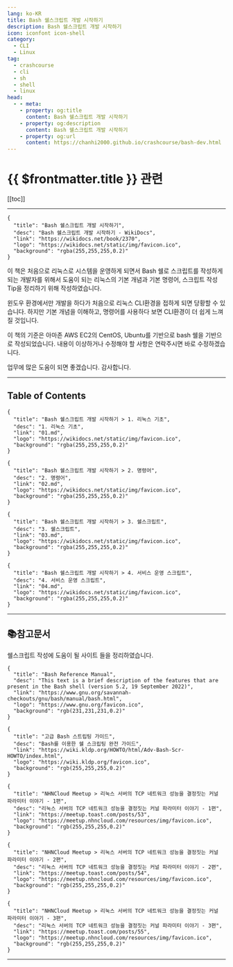 ```yaml
---
lang: ko-KR
title: Bash 쉘스크립트 개발 시작하기
description: Bash 쉘스크립트 개발 시작하기
icon: iconfont icon-shell
category: 
  - CLI
  - Linux
tag: 
  - crashcourse
  - cli
  - sh
  - shell
  - linux
head:
  - - meta:
    - property: og:title
      content: Bash 쉘스크립트 개발 시작하기
    - property: og:description
      content: Bash 쉘스크립트 개발 시작하기
    - property: og:url
      content: https://chanhi2000.github.io/crashcourse/bash-dev.html
---
```


# {{ $frontmatter.title }} 관련

[[toc]]

---

```component VPCard
{
  "title": "Bash 쉘스크립트 개발 시작하기",
  "desc": "Bash 쉘스크립트 개발 시작하기 - WikiDocs",
  "link": "https://wikidocs.net/book/2370",
  "logo": "https://wikidocs.net/static/img/favicon.ico",
  "background": "rgba(255,255,255,0.2)"
}
```

이 책은 처음으로 리눅스로 시스템을 운영하게 되면서 Bash 쉘로 스크립트를 작성하게 되는 개발자를 위해서 도움이 되는 리눅스의 기본 개념과 기본 명령어, 스크립트 작성 Tip을 정리하기 위해 작성하였습니다.

윈도우 환경에서만 개발을 하다가 처음으로 리눅스 CLI환경을 접하게 되면 당황할 수 있습니다. 하지만 기본 개념을 이해하고, 명령어를 사용하다 보면 CLI환경이 더 쉽게 느껴질 것입니다.

이 책의 기준은 아마존 AWS EC2의 CentOS, Ubuntu를 기반으로 bash 쉘을 기반으로 작성되었습니다. 내용이 이상하거나 수정해야 할 사항은 연락주시면 바로 수정하겠습니다.

업무에 많은 도움이 되면 좋겠습니다. 감사합니다.

---

## Table of Contents

```component VPCard
{
  "title": "Bash 쉘스크립트 개발 시작하기 > 1. 리눅스 기초",
  "desc": "1. 리눅스 기초",
  "link": "01.md",
  "logo": "https://wikidocs.net/static/img/favicon.ico",
  "background": "rgba(255,255,255,0.2)"
}
```

```component VPCard
{
  "title": "Bash 쉘스크립트 개발 시작하기 > 2. 명령어",
  "desc": "2. 명령어",
  "link": "02.md",
  "logo": "https://wikidocs.net/static/img/favicon.ico",
  "background": "rgba(255,255,255,0.2)"
}
```

```component VPCard
{
  "title": "Bash 쉘스크립트 개발 시작하기 > 3. 쉘스크립트",
  "desc": "3. 쉘스크립트",
  "link": "03.md",
  "logo": "https://wikidocs.net/static/img/favicon.ico",
  "background": "rgba(255,255,255,0.2)"
}
```

```component VPCard
{
  "title": "Bash 쉘스크립트 개발 시작하기 > 4. 서비스 운영 스크립트",
  "desc": "4. 서비스 운영 스크립트",
  "link": "04.md",
  "logo": "https://wikidocs.net/static/img/favicon.ico",
  "background": "rgba(255,255,255,0.2)"
}
```

---

## 📚참고문서

쉘스크립트 작성에 도움이 될 사이트 들을 정리하였습니다.

```component VPCard
{
  "title": "Bash Reference Manual",
  "desc": "This text is a brief description of the features that are present in the Bash shell (version 5.2, 19 September 2022)",
  "link": "https://www.gnu.org/savannah-checkouts/gnu/bash/manual/bash.html",
  "logo": "https://www.gnu.org/favicon.ico",
  "background": "rgb(231,231,231,0.2)"
}
```

```component VPCard
{
  "title": "고급 Bash 스트립팅 가이드",
  "desc": "Bash를 이용한 쉘 스크립팅 완전 가이드",
  "link": "https://wiki.kldp.org/HOWTO/html/Adv-Bash-Scr-HOWTO/index.html",
  "logo": "https://wiki.kldp.org/favicon.ico",
  "background": "rgb(255,255,255,0.2)"
}
```

```component VPCard
{
  "title": "NHNCloud Meetup > 리눅스 서버의 TCP 네트워크 성능을 결정짓는 커널 파라미터 이야기 - 1편",
  "desc": "리눅스 서버의 TCP 네트워크 성능을 결정짓는 커널 파라미터 이야기 - 1편",
  "link": "https://meetup.toast.com/posts/53",
  "logo": "https://meetup.nhncloud.com/resources/img/favicon.ico",
  "background": "rgb(255,255,255,0.2)"
}
```

```component VPCard
{
  "title": "NHNCloud Meetup > 리눅스 서버의 TCP 네트워크 성능을 결정짓는 커널 파라미터 이야기 - 2편",
  "desc": "리눅스 서버의 TCP 네트워크 성능을 결정짓는 커널 파라미터 이야기 - 2편",
  "link": "https://meetup.toast.com/posts/54",
  "logo": "https://meetup.nhncloud.com/resources/img/favicon.ico",
  "background": "rgb(255,255,255,0.2)"
}
```

```component VPCard
{
  "title": "NHNCloud Meetup > 리눅스 서버의 TCP 네트워크 성능을 결정짓는 커널 파라미터 이야기 - 3편",
  "desc": "리눅스 서버의 TCP 네트워크 성능을 결정짓는 커널 파라미터 이야기 - 3편",
  "link": "https://meetup.toast.com/posts/55",
  "logo": "https://meetup.nhncloud.com/resources/img/favicon.ico",
  "background": "rgb(255,255,255,0.2)"
}
```

---

<TagLinks />